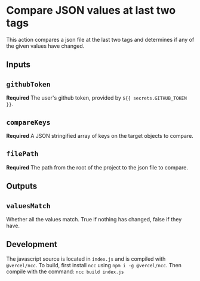 # Compare JSON values at last two tags

This action compares a json file at the last two tags and determines if any of the given values have changed.

## Inputs

## `githubToken`

**Required** The user's github token, provided by `${{ secrets.GITHUB_TOKEN }}`.

## `compareKeys`

**Required** A JSON stringified array of keys on the target objects to compare.

## `filePath`

**Required** The path from the root of the project to the json file to compare.

## Outputs

## `valuesMatch`

Whether all the values match. True if nothing has changed, false if they have.

## Development

The javascript source is located in `index.js` and is compiled with `@vercel/ncc`. To build, first install `ncc`
using `npm i -g @vercel/ncc`. Then compile with the command: `ncc build index.js`
